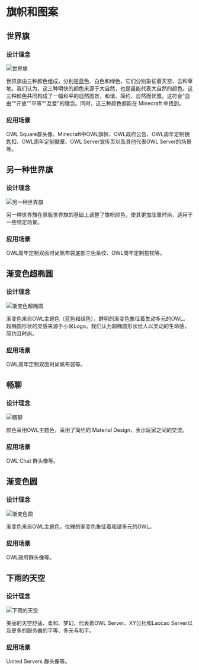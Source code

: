 # 旗帜和图案

## 世界旗

### 设计理念

![世界旗](/assets/世界旗/0.png)

世界旗由三种颜色组成，分别是蓝色、白色和绿色，它们分别象征着天空、云和草地。我们认为，这三种明快的颜色来源于大自然，也是最能代表大自然的颜色。这三种颜色共同构成了一幅和平的自然图景，和谐、简约、自然而优雅。这符合"自由""开放""平等""互爱"的理念。同时，这三种颜色都能在 Minecraft 中找到。

### 应用场景

OWL Square群头像、Minecraft中OWL旗帜、OWL政府公告、OWL周年定制钥匙扣、OWL周年定制徽章、OWL Server宣传页以及其他代表OWL Server的场景等。

## 另一种世界旗

### 设计理念

![另一种世界旗](/assets/世界旗/1.png)

另一种世界旗在原版世界旗的基础上调整了旗帜颜色，使其更加庄重时尚，适用于一些特定场景。

### 应用场景

OWL周年定制双面时尚帆布袋底部三色条纹、OWL周年定制抱枕等。

## 渐变色超椭圆

### 设计理念

![渐变色超椭圆](/assets/logo/渐变色超椭圆.png)

渐变色来自OWL主题色（蓝色和绿色），鲜明的渐变色象征着生动多元的OWL。超椭圆形状的灵感来源于小米Logo。我们认为超椭圆形状给人以灵动的生命感，简约且时尚。

### 应用场景

OWL周年定制双面时尚帆布袋等。

## 畅聊

### 设计理念

![畅聊](/assets/logo/畅聊.png)

颜色采用OWL主题色，采用了简约的 Material Design，表示玩家之间的交流。

### 应用场景

OWL Chat 群头像等。

## 渐变色圆

### 设计理念

![渐变色圆](/assets/logo/渐变色圆.png)
 
渐变色来自OWL主题色，优雅的渐变色象征着和谐多元的OWL。

### 应用场景

OWL政府群头像等。

## 下雨的天空

### 设计理念

![下雨的天空](/assets/logo/下雨的天空.png)

美丽的天空舒适、柔和、梦幻，代表着OWL Server、XY公社和Laocao Server以及更多的服务器的平等、多元与和平。

### 应用场景

United Servers 群头像等。
